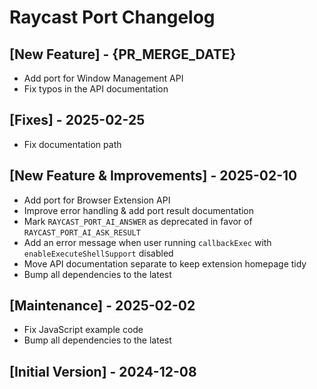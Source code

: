 # Raycast Port Changelog

## [New Feature] - {PR_MERGE_DATE}

- Add port for Window Management API
- Fix typos in the API documentation

## [Fixes] - 2025-02-25

- Fix documentation path

## [New Feature & Improvements] - 2025-02-10

- Add port for Browser Extension API
- Improve error handling & add port result documentation
- Mark `RAYCAST_PORT_AI_ANSWER` as deprecated in favor of `RAYCAST_PORT_AI_ASK_RESULT`
- Add an error message when user running `callbackExec` with `enableExecuteShellSupport` disabled
- Move API documentation separate to keep extension homepage tidy
- Bump all dependencies to the latest

## [Maintenance] - 2025-02-02

- Fix JavaScript example code
- Bump all dependencies to the latest

## [Initial Version] - 2024-12-08
